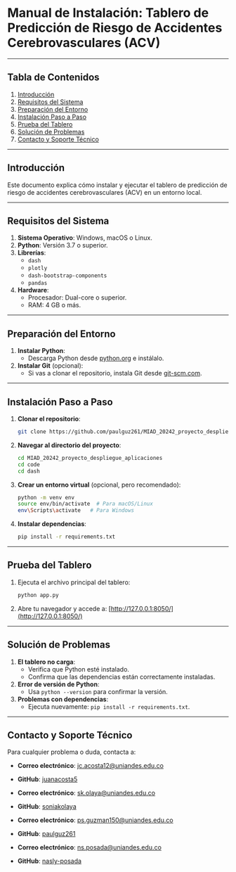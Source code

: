 
# Manual de Instalación: Tablero de Predicción de Riesgo de Accidentes Cerebrovasculares (ACV)

---

## Tabla de Contenidos
1. [Introducción](#introducción)
2. [Requisitos del Sistema](#requisitos-del-sistema)
3. [Preparación del Entorno](#preparación-del-entorno)
4. [Instalación Paso a Paso](#instalación-paso-a-paso)
5. [Prueba del Tablero](#prueba-del-tablero)
6. [Solución de Problemas](#solución-de-problemas)
7. [Contacto y Soporte Técnico](#contacto-y-soporte-técnico)

---

## Introducción
Este documento explica cómo instalar y ejecutar el tablero de predicción de riesgo de accidentes cerebrovasculares (ACV) en un entorno local.

---

## Requisitos del Sistema
1. **Sistema Operativo**: Windows, macOS o Linux.
2. **Python**: Versión 3.7 o superior.
3. **Librerías**:
   - `dash`
   - `plotly`
   - `dash-bootstrap-components`
   - `pandas`
4. **Hardware**:
   - Procesador: Dual-core o superior.
   - RAM: 4 GB o más.

---

## Preparación del Entorno
1. **Instalar Python**:
   - Descarga Python desde [python.org](https://www.python.org/downloads/) e instálalo.
2. **Instalar Git** (opcional):
   - Si vas a clonar el repositorio, instala Git desde [git-scm.com](https://git-scm.com/).

---

## Instalación Paso a Paso
1. **Clonar el repositorio**:
   ```bash
   git clone https://github.com/paulguz261/MIAD_20242_proyecto_despliegue_aplicaciones
   ```
2. **Navegar al directorio del proyecto**:
   ```bash
   cd MIAD_20242_proyecto_despliegue_aplicaciones
   cd code
   cd dash
   ```
3. **Crear un entorno virtual** (opcional, pero recomendado):
   ```bash
   python -m venv env
   source env/bin/activate  # Para macOS/Linux
   env\Scripts\activate   # Para Windows
   ```
4. **Instalar dependencias**:
   ```bash
   pip install -r requirements.txt
   ```

---

## Prueba del Tablero
1. Ejecuta el archivo principal del tablero:
   ```bash
   python app.py
   ```
2. Abre tu navegador y accede a:
   [http://127.0.0.1:8050/](http://127.0.0.1:8050/)

---

## Solución de Problemas
1. **El tablero no carga**:
   - Verifica que Python esté instalado.
   - Confirma que las dependencias están correctamente instaladas.
2. **Error de versión de Python**:
   - Usa `python --version` para confirmar la versión.
3. **Problemas con dependencias**:
   - Ejecuta nuevamente: `pip install -r requirements.txt`.

---

## Contacto y Soporte Técnico
Para cualquier problema o duda, contacta a:
- **Correo electrónico**: jc.acosta12@uniandes.edu.co
- **GitHub**: [juanacosta5](https://github.com/paulguz261/MIAD_20242_proyecto_despliegue_aplicaciones)

- **Correo electrónico**: sk.olaya@uniandes.edu.co
- **GitHub**: [soniakolaya](https://github.com/paulguz261/MIAD_20242_proyecto_despliegue_aplicaciones)

- **Correo electrónico**: ps.guzman150@uniandes.edu.co
- **GitHub**: [paulguz261](https://github.com/paulguz261/MIAD_20242_proyecto_despliegue_aplicaciones)

- **Correo electrónico**: ns.posada@uniandes.edu.co
- **GitHub**: [nasly-posada](https://github.com/paulguz261/MIAD_20242_proyecto_despliegue_aplicaciones)
